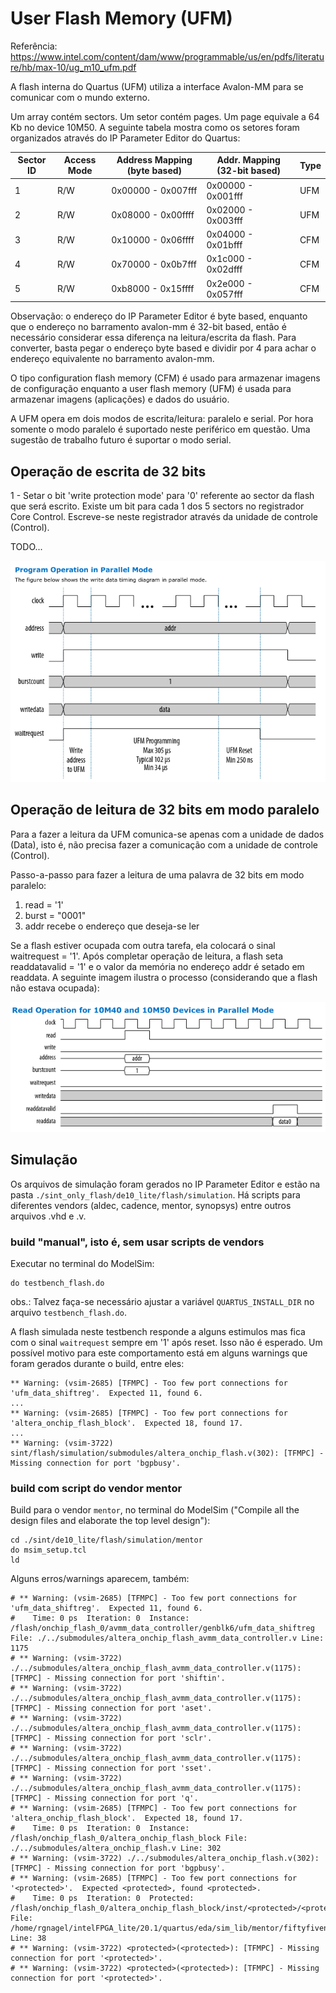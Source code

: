 # User Flash Memory (UFM)

Referência:
https://www.intel.com/content/dam/www/programmable/us/en/pdfs/literature/hb/max-10/ug_m10_ufm.pdf

A flash interna do Quartus (UFM) utiliza a interface Avalon-MM para se comunicar
com o mundo externo.

Um array contém sectors. Um setor contém pages. Um page equivale a 64 Kb no
device 10M50. A seguinte tabela mostra como os setores foram organizados através
do IP Parameter Editor do Quartus:

| Sector ID | Access Mode | Address Mapping (byte based) | Addr. Mapping (32-bit based) | Type |
| --------- | ----------- | ---------------------------- | ---------------------------- | ---- |
| 1         | R/W         | 0x00000 - 0x007fff           | 0x00000 - 0x001fff           |  UFM |
| 2         | R/W         | 0x08000 - 0x00ffff           | 0x02000 - 0x003fff           |  UFM |
| 3         | R/W         | 0x10000 - 0x06ffff           | 0x04000 - 0x01bfff           |  CFM |
| 4         | R/W         | 0x70000 - 0x0b7fff           | 0x1c000 - 0x02dfff           |  CFM |
| 5         | R/W         | 0xb8000 - 0x15ffff           | 0x2e000 - 0x057fff           |  CFM |

Observação: o endereço do IP Parameter Editor é byte based, enquanto que o
endereço no barramento avalon-mm é 32-bit based, então é necessário considerar
essa diferença na leitura/escrita da flash. Para converter, basta pegar o
endereço byte based e dividir por 4 para achar o endereço equivalente no
barramento avalon-mm.

O tipo configuration flash memory (CFM) é usado para armazenar imagens de
configuração enquanto a user flash memory (UFM) é usada para armazenar imagens
(aplicações) e dados do usuário. 

A UFM opera em dois modos de escrita/leitura: paralelo e serial. Por hora
somente o modo paralelo é suportado neste periférico em questão. Uma sugestão de
trabalho futuro é suportar o modo serial.

[](./flash_avalon_interface_diagram.png)

## Operação de escrita de 32 bits

1 - Setar o bit 'write protection mode' para '0' referente ao sector da flash
que será escrito. Existe um bit para cada 1 dos 5 sectors no registrador Core
Control. Escreve-se neste registrador através da unidade de controle (Control).

TODO...

![](.images/2021-08-28-08-58-34.png)

## Operação de leitura de 32 bits em modo paralelo

Para a fazer a leitura da UFM comunica-se apenas com a unidade de dados (Data),
isto é, não precisa fazer a comunicação com a unidade de controle (Control).

Passo-a-passo para fazer a leitura de uma palavra de 32 bits em modo paralelo:

1. read = '1'
2. burst = "0001"
3. addr recebe o endereço que deseja-se ler

Se a flash estiver ocupada com outra tarefa, ela colocará o sinal waitrequest =
'1'. Após completar operação de leitura, a flash seta readdatavalid = '1' e o
valor da memória no endereço addr é setado em readdata. A seguinte imagem
ilustra o processo (considerando que a flash não estava ocupada):

![](.images/2021-08-28-09-02-32.png)



## Simulação

Os arquivos de simulação foram gerados no IP Parameter Editor e estão na pasta
`./sint_only_flash/de10_lite/flash/simulation`. Há scripts para diferentes vendors (aldec,
cadence, mentor, synopsys) entre outros arquivos .vhd e .v.

### build "manual", isto é, sem usar scripts de vendors

Executar no terminal do ModelSim:

```
do testbench_flash.do
```

obs.: Talvez faça-se necessário ajustar a variável `QUARTUS_INSTALL_DIR` no
arquivo `testbench_flash.do`.

A flash simulada neste testbench responde a alguns estimulos mas fica com o
sinal `waitrequest` sempre em '1' após reset. Isso não é esperado. Um possível
motivo para este comportamento está em alguns warnings que foram gerados durante
o build, entre eles:

```
** Warning: (vsim-2685) [TFMPC] - Too few port connections for 'ufm_data_shiftreg'.  Expected 11, found 6.
...
** Warning: (vsim-2685) [TFMPC] - Too few port connections for 'altera_onchip_flash_block'.  Expected 18, found 17.
...
** Warning: (vsim-3722) sint/flash/simulation/submodules/altera_onchip_flash.v(302): [TFMPC] - Missing connection for port 'bgpbusy'.
```

### build com script do vendor mentor

Build para o vendor `mentor`, no terminal do ModelSim ("Compile all the design
files and elaborate the top level design"):

```
cd ./sint/de10_lite/flash/simulation/mentor
do msim_setup.tcl
ld
```

Alguns erros/warnings aparecem, também:

```
# ** Warning: (vsim-2685) [TFMPC] - Too few port connections for 'ufm_data_shiftreg'.  Expected 11, found 6.
#    Time: 0 ps  Iteration: 0  Instance: /flash/onchip_flash_0/avmm_data_controller/genblk6/ufm_data_shiftreg File: ./../submodules/altera_onchip_flash_avmm_data_controller.v Line: 1175
# ** Warning: (vsim-3722) ./../submodules/altera_onchip_flash_avmm_data_controller.v(1175): [TFMPC] - Missing connection for port 'shiftin'.
# ** Warning: (vsim-3722) ./../submodules/altera_onchip_flash_avmm_data_controller.v(1175): [TFMPC] - Missing connection for port 'aset'.
# ** Warning: (vsim-3722) ./../submodules/altera_onchip_flash_avmm_data_controller.v(1175): [TFMPC] - Missing connection for port 'sclr'.
# ** Warning: (vsim-3722) ./../submodules/altera_onchip_flash_avmm_data_controller.v(1175): [TFMPC] - Missing connection for port 'sset'.
# ** Warning: (vsim-3722) ./../submodules/altera_onchip_flash_avmm_data_controller.v(1175): [TFMPC] - Missing connection for port 'q'.
# ** Warning: (vsim-2685) [TFMPC] - Too few port connections for 'altera_onchip_flash_block'.  Expected 18, found 17.
#    Time: 0 ps  Iteration: 0  Instance: /flash/onchip_flash_0/altera_onchip_flash_block File: ./../submodules/altera_onchip_flash.v Line: 302
# ** Warning: (vsim-3722) ./../submodules/altera_onchip_flash.v(302): [TFMPC] - Missing connection for port 'bgpbusy'.
# ** Warning: (vsim-2685) [TFMPC] - Too few port connections for '<protected>'.  Expected <protected>, found <protected>.
#    Time: 0 ps  Iteration: 0  Protected: /flash/onchip_flash_0/altera_onchip_flash_block/inst/<protected>/<protected>/<protected>/<protected>/<protected> File: /home/rgnagel/intelFPGA_lite/20.1/quartus/eda/sim_lib/mentor/fiftyfivenm_atoms_ncrypt.v Line: 38
# ** Warning: (vsim-3722) <protected>(<protected>): [TFMPC] - Missing connection for port '<protected>'.
# ** Warning: (vsim-3722) <protected>(<protected>): [TFMPC] - Missing connection for port '<protected>'.
```






